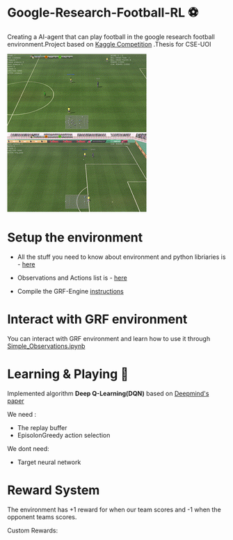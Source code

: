 # Google-Research-Football-RL :soccer:
Creating a AI-agent that can play football in the google research football environment.Project based on [Kaggle Competition](https://www.kaggle.com/c/google-football/overview/prizes) .Thesis for CSE-UOI 



![Game representation](https://github.com/Georgemouts/Google-Research-Football-RL/blob/main/images/grf.gif)
![Game_representation2](https://github.com/Georgemouts/Google-Research-Football-RL/blob/main/images/grf2.gif)

# Setup the environment

- All the stuff you need to know about environment and python libriaries is - [here](https://github.com/google-research/football)

- Observations and Actions list is - [here](https://github.com/google-research/football/blob/master/gfootball/doc/observation.md)

- Compile the GRF-Engine [instructions](https://github.com/google-research/football/blob/master/gfootball/doc/compile_engine.md#windows)

# Interact with GRF environment 

You can interact with GRF environment and learn how to use it through [Simple_Observations.ipynb](https://github.com/Georgemouts/Google-Research-Football-RL/blob/main/Simple_Observations.ipynb)

# Learning & Playing :open_book:

Implemented algorithm **Deep Q-Learning(DQN)**  based on [Deepmind's paper](https://www.cs.toronto.edu/~vmnih/docs/dqn.pdf)

We need : 
  - The replay buffer
  - EpisolonGreedy action selection

We dont need:
  - Target neural network

# Reward System

The environment has +1 reward for when our team scores and -1 when the opponent teams scores.

Custom Rewards: 

